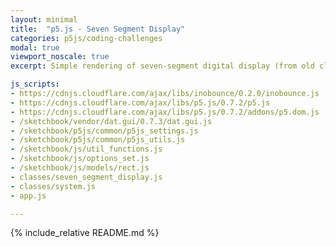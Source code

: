 ```yaml
---
layout: minimal
title:  "p5.js - Seven Segment Display"
categories: p5js/coding-challenges
modal: true
viewport_noscale: true
excerpt: Simple rendering of seven-segment digital display (from old clocks / calculators), as you type, the sketch translates the digit into a series of bits, which in turn activates different segments of the display.

js_scripts:
- https://cdnjs.cloudflare.com/ajax/libs/inobounce/0.2.0/inobounce.js
- https://cdnjs.cloudflare.com/ajax/libs/p5.js/0.7.2/p5.js
- https://cdnjs.cloudflare.com/ajax/libs/p5.js/0.7.2/addons/p5.dom.js
- /sketchbook/vendor/dat.gui/0.7.3/dat.gui.js
- /sketchbook/p5js/common/p5js_settings.js
- /sketchbook/p5js/common/p5js_utils.js
- /sketchbook/js/util_functions.js
- /sketchbook/js/options_set.js
- /sketchbook/js/models/rect.js
- classes/seven_segment_display.js
- classes/system.js
- app.js

---
```


{% include_relative README.md %}


